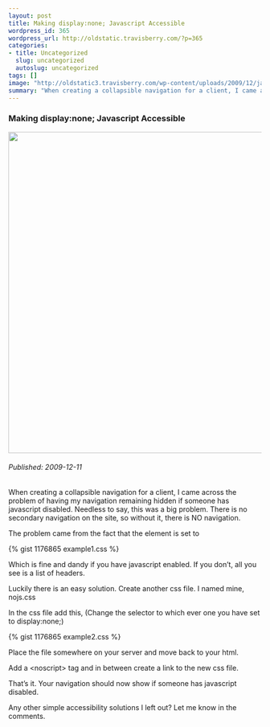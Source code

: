 ```yaml
--- 
layout: post
title: Making display:none; Javascript Accessible
wordpress_id: 365
wordpress_url: http://oldstatic.travisberry.com/?p=365
categories: 
- title: Uncategorized
  slug: uncategorized
  autoslug: uncategorized
tags: []
image: "http://oldstatic3.travisberry.com/wp-content/uploads/2009/12/javascript.jpg"
summary: "When creating a collapsible navigation for a client, I came across the problem of having my navigation remaining hidden if someone has javascript disabled. Needless to say, this was a big problem"
---
```

<article class="post clearfix">
  <h3>Making display:none; Javascript Accessible</h3>
  <a href="http://www.flickr.com/photos/dmitry-baranovskiy/" class="postImageLink"><img src="http://oldstatic3.travisberry.com/wp-content/uploads/2009/12/javascript.jpg" alt="" class="thumbnail alignleft" width=640  /></a>
  <h6>Published: 2009-12-11</h6>
<p>
When creating a collapsible navigation for a client, I came across the problem of having my navigation remaining hidden if someone has javascript disabled. Needless to say, this was a big problem. There is no secondary navigation on the site, so without it, there is NO navigation.<span id="more-365"></span></p>
<p>The problem came from the fact that the element is set to</p>
<p><div class="gistFallback">{% gist 1176865 example1.css %}</div></p>
<p>Which is fine and dandy if you have javascript enabled. If you don&#8217;t, all you see is a list of headers.</p>

<p>Luckily there is an easy solution. Create another css file. I named mine, nojs.css</p>
<p>In the css file add this, (Change the selector to which ever one you have set to display:none;)</p>
<p><div class="gistFallback">{% gist 1176865 example2.css %}</div></p>
<p>Place the file somewhere on your server and move back to your html.</p>
<p>Add a &lt;noscript&gt; tag and in between create a link to the new css file.</p>

<p>That&#8217;s it. Your navigation should now show if someone has javascript disabled.</p>
<p>Any other simple accessibility solutions I left out? Let me know in the comments.</p>
</article>